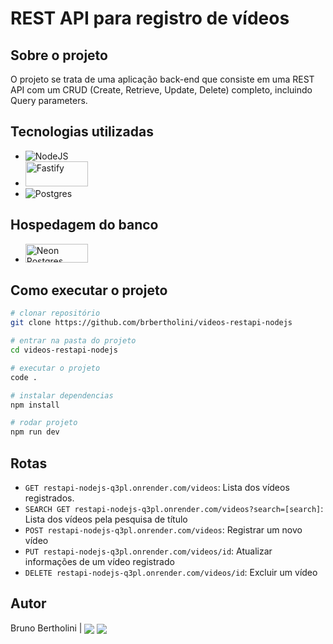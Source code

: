 # REST API para registro de vídeos

## Sobre o projeto

O projeto se trata de uma aplicação back-end que consiste em uma REST API com um CRUD (Create, Retrieve, Update, Delete) completo, incluindo Query parameters.

## Tecnologias utilizadas
- ![NodeJS](https://img.shields.io/badge/Node.js-43853D?style=for-the-badge&logo=node.js&logoColor=white)
- <img src="https://repository-images.githubusercontent.com/69495170/8125e100-61bc-11e9-8d9f-eb01f522f962" alt="Fastify" width="100" height="40"/>
- ![Postgres](https://img.shields.io/badge/PostgreSQL-316192?style=for-the-badge&logo=postgresql&logoColor=white)

## Hospedagem do banco
- <a href="https://neon.tech/"><img src="https://www.datanami.com/wp-content/uploads/2022/07/Neon-Logo.png" alt="Neon Postgres" width="100" height="30"/></a>

## Como executar o projeto

```bash
# clonar repositório
git clone https://github.com/brbertholini/videos-restapi-nodejs

# entrar na pasta do projeto
cd videos-restapi-nodejs

# executar o projeto
code .

# instalar dependencias
npm install

# rodar projeto
npm run dev
```

## Rotas

- `GET restapi-nodejs-q3pl.onrender.com/videos`: Lista dos vídeos registrados.
- `SEARCH GET restapi-nodejs-q3pl.onrender.com/videos?search=[search]`: Lista dos vídeos pela pesquisa de título
- `POST restapi-nodejs-q3pl.onrender.com/videos`: Registrar um novo vídeo
- `PUT restapi-nodejs-q3pl.onrender.com/videos/id`: Atualizar informações de um vídeo registrado
- `DELETE restapi-nodejs-q3pl.onrender.com/videos/id`: Excluir um vídeo

## Autor

Bruno Bertholini | <a href="https://www.linkedin.com/in/bruno-bertholini/" target="blank"><img align="center" src="https://img.shields.io/badge/LinkedIn-0077B5?style=for-the-badge&logo=linkedin&logoColor=white" /></a>
<a href="mailto:brbertholini@gmail.com" target="blank"><img align="center" src="https://img.shields.io/badge/Gmail-D14836?style=for-the-badge&logo=gmail&logoColor=white" /></a>
